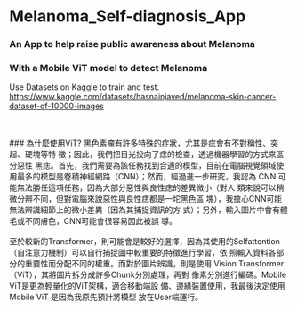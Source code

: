 # Melanoma_Self-diagnosis_App
### An App to help raise public awareness about Melanoma
### With a Mobile ViT model to detect Melanoma

Use Datasets on Kaggle to train and test.<br>
https://www.kaggle.com/datasets/hasnainjaved/melanoma-skin-cancer-dataset-of-10000-images

<br>
<br>
### 為什麼使用ViT?
黑色素瘤有許多特殊的症狀，尤其是痣會有不對稱性、突起、硬塊等特
徵；因此，我們把目光投向了痣的檢查，透過機器學習的方式來區分惡性
黑痣。首先，我們需要為該任務找到合適的模型，目前在電腦視覺領域使
用最多的模型是卷積神經網路（CNN）；然而，經過進一步研究，我認為
CNN 可能無法勝任這項任務，因為大部分惡性與良性痣的差異微小（對人
類來說可以稍微分辨不同，但對電腦來說惡性與良性痣都是一坨黑色區
塊），我擔心CNN可能無法辨識細節上的微小差異（因為其捕捉資訊的方
式）；另外，輸入圖片中會有體毛或不同膚色，CNN可能會很容易因此被誤
導。
<br><br>
至於較新的Transformer，則可能會是較好的選擇，因為其使用的Selfattention（自注意力機制）可以自行捕捉圖中較重要的特徵進行學習，依
照輸入資料各部分的重要性而分配不同的權重。而對於圖片辨識，則是使用
Vision Transformer（ViT），其將圖片拆分成許多Chunk分別處理，再對
像素分別進行編碼。Mobile ViT是更為輕量化的ViT架構，適合移動端設
備、邊緣裝置使用，我最後決定使用 Mobile ViT 是因為我原先預計將模型
放在User端運行。

